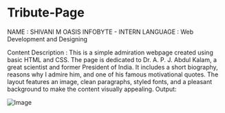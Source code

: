 # Tribute-Page
 NAME : SHIVANI M
OASIS INFOBYTE - INTERN
LANGUAGE : Web Development and Designing

Content Description : This is a simple admiration webpage created using basic HTML and CSS. The page is dedicated to Dr. A. P. J. Abdul Kalam, a great scientist and former President of India. It includes a short biography, reasons why I admire him, and one of his famous motivational quotes. The layout features an image, clean paragraphs, styled fonts, and a pleasant background to make the content visually appealing.
Output:




![Image](https://github.com/user-attachments/assets/d5286b59-9e28-449b-8ca1-d2601fa2958f)
